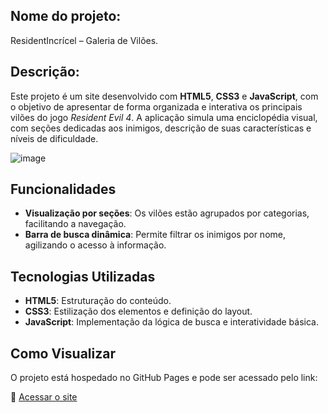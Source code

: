 ## Nome do projeto: 
ResidentIncrícel – Galeria de Vilões.

## Descrição: 
Este projeto é um site desenvolvido com **HTML5**, **CSS3** e **JavaScript**, com o objetivo de apresentar de forma organizada e interativa os principais vilões do jogo *Resident Evil 4*. A aplicação simula uma enciclopédia visual, com seções dedicadas aos inimigos, descrição de suas características e níveis de dificuldade.

![image](https://github.com/user-attachments/assets/848b8a9b-161b-47f4-97d2-2981db55314b)



## Funcionalidades
- **Visualização por seções**: Os vilões estão agrupados por categorias, facilitando a navegação.
- **Barra de busca dinâmica**: Permite filtrar os inimigos por nome, agilizando o acesso à informação.



## Tecnologias Utilizadas

- **HTML5**: Estruturação do conteúdo.
- **CSS3**: Estilização dos elementos e definição do layout.
- **JavaScript**: Implementação da lógica de busca e interatividade básica.


## Como Visualizar

O projeto está hospedado no GitHub Pages e pode ser acessado pelo link:

🔗 [Acessar o site](https://lucas701507.github.io/resident-evil-4/)
